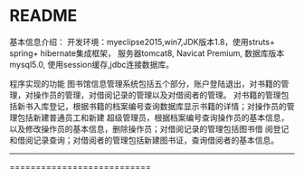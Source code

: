 README
===========================
基本信息介绍：
   开发环境：myeclipse2015,win7,JDK版本1.8，使用struts+ spring+ hibernate集成框架，
   服务器tomcat8, Navicat Premium, 数据库版本 mysql5.0, 使用session缓存,jdbc连接数据库。

程序实现的功能
图书馆信息管理系统包括五个部分，账户登陆退出，对书籍的管理，对操作员的管理，对借阅记录的管理以及对借阅者的管理。
对书籍的管理包括新书入库登记，根据书籍的档案编号查询数据库显示书籍的详情；对操作员的管理包括新建普通员工和新建
超级管理员，根据档案编号查询操作员的基本信息，以及修改操作员的基本信息，删除操作员；对借阅记录的管理包括图书借
阅登记和借阅记录查询；对借阅者的管理包括新建图书证，查询借阅者的基本信息。
****

===========================

